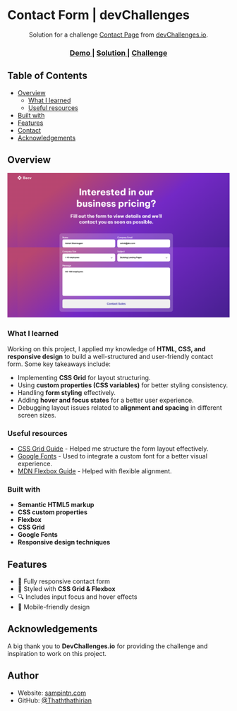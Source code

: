 # Contact Form | devChallenges

<div align="center">
   Solution for a challenge <a href="https://devchallenges.io/challenge/contact-page" target="_blank">Contact Page</a> from <a href="http://devchallenges.io" target="_blank">devChallenges.io</a>.
</div>

<div align="center">
  <h3>
    <a href="https://your-demo-link.your-domain">
      Demo
    </a>
    <span> | </span>
    <a href="https://github.com/Thaththathirian/contact-form.git">
      Solution
    </a>
    <span> | </span>
    <a href="https://devchallenges.io/challenge/contact-page">
      Challenge
    </a>
  </h3>
</div>

## Table of Contents

- [Overview](#overview)
  - [What I learned](#what-i-learned)
  - [Useful resources](#useful-resources)
- [Built with](#built-with)
- [Features](#features)
- [Contact](#contact)
- [Acknowledgements](#acknowledgements)

## Overview

![screenshot](./design/desktop-design.png)

### What I learned

Working on this project, I applied my knowledge of **HTML, CSS, and responsive design** to build a well-structured and user-friendly contact form. Some key takeaways include:
- Implementing **CSS Grid** for layout structuring.
- Using **custom properties (CSS variables)** for better styling consistency.
- Handling **form styling** effectively.
- Adding **hover and focus states** for a better user experience.
- Debugging layout issues related to **alignment and spacing** in different screen sizes.

### Useful resources

- [CSS Grid Guide](https://css-tricks.com/snippets/css/complete-guide-grid/) - Helped me structure the form layout effectively.
- [Google Fonts](https://fonts.google.com/) - Used to integrate a custom font for a better visual experience.
- [MDN Flexbox Guide](https://developer.mozilla.org/en-US/docs/Learn/CSS/CSS_layout/Flexbox) - Helped with flexible alignment.

### Built with

- **Semantic HTML5 markup**
- **CSS custom properties**
- **Flexbox**
- **CSS Grid**
- **Google Fonts**
- **Responsive design techniques**

## Features

- 📌 Fully responsive contact form  
- 🎨 Styled with **CSS Grid & Flexbox**  
- 🔍 Includes input focus and hover effects  
- 📱 Mobile-friendly design  

## Acknowledgements

A big thank you to **DevChallenges.io** for providing the challenge and inspiration to work on this project.

## Author

- Website: [sampintn.com](https://sampintn.com)
- GitHub: [@Thaththathirian](https://github.com/Thaththathirian)